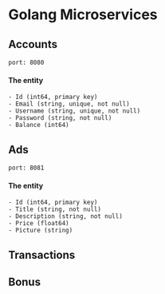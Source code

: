 # Golang Microservices

## Accounts
```
port: 8080
```

#### The entity
```
- Id (int64, primary key)
- Email (string, unique, not null)
- Username (string, unique, not null)
- Password (string, not null)
- Balance (int64)
```


## Ads
```
port: 8081
```

#### The entity
```
- Id (int64, primary key)
- Title (string, not null)
- Description (string, not null)
- Price (float64)
- Picture (string)
```



## Transactions


## Bonus
